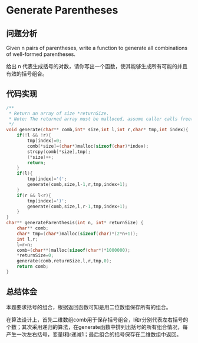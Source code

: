 # Generate Parentheses

## 问题分析
Given n pairs of parentheses, write a function to generate all combinations of well-formed parentheses. 

给出 n 代表生成括号的对数，请你写出一个函数，使其能够生成所有可能的并且有效的括号组合。


## 代码实现
``` C
/**
 * Return an array of size *returnSize.
 * Note: The returned array must be malloced, assume caller calls free().
 */
void generate(char** comb,int* size,int l,int r,char* tmp,int index){
    if(!l && !r){
        tmp[index]=0;
        comb[*size]=(char*)malloc(sizeof(char)*index);
        strcpy(comb[*size],tmp);
        (*size)++;
        return;
    }
    if(l){
        tmp[index]='(';
        generate(comb,size,l-1,r,tmp,index+1);
    }
    if(r && l<r){
        tmp[index]=')';
        generate(comb,size,l,r-1,tmp,index+1);
    }
}
char** generateParenthesis(int n, int* returnSize) {
    char** comb;
    char* tmp=(char*)malloc(sizeof(char)*(2*n+1));
    int l,r;
    l=r=n;
    comb=(char**)malloc(sizeof(char*)*1000000);
    *returnSize=0;
    generate(comb,returnSize,l,r,tmp,0);
    return comb;
}
```

## 总结体会
本题要求括号的组合，根据返回函数可知是用二位数组保存所有的组合。

在算法设计上，首先二维数组comb用于保存括号组合，l和r分别代表左右括号的个数；其次采用递归的算法，在generate函数中排列出括号的所有组合情况，每产生一次左右括号，变量l和r递减1；最后组合的括号保存在二维数组中返回。